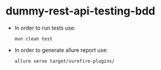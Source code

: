 # dummy-rest-api-testing-bdd

* In order to run tests use:

  `mvn clean test`

* In order to generate allure report use:

  `allure serve target/surefire-plugins/`
